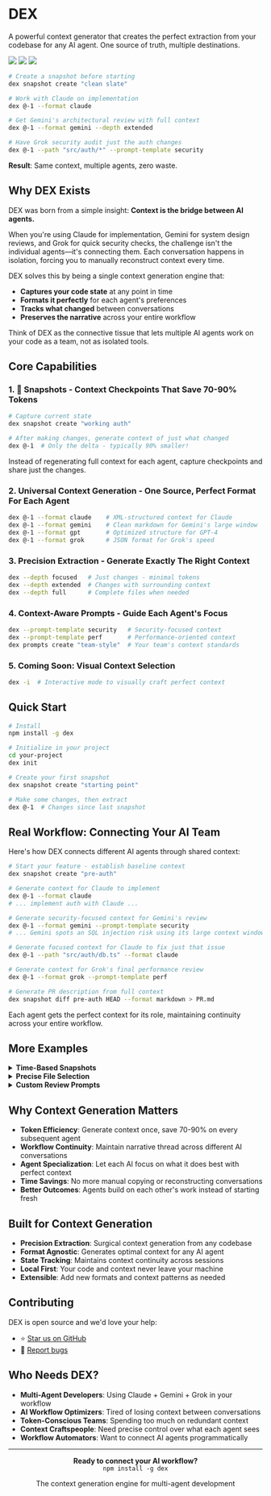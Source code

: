 # DEX
A powerful context generator that creates the perfect extraction from your codebase for any AI agent. One source of truth, multiple destinations.

<p align="">
  <img src="https://img.shields.io/badge/Token_Savings-70--90%25-cyan?style=for-the-badge" />
  <img src="https://img.shields.io/badge/Agents-Claude_|_Gemini_|_GPT_|_Grok_|_THE_REST_-cyan?style=for-the-badge" />
  <img src="https://img.shields.io/badge/Context-Perfectly_Preserved-cyan?style=for-the-badge" />
</p>


```bash
# Create a snapshot before starting
dex snapshot create "clean slate"

# Work with Claude on implementation
dex @-1 --format claude

# Get Gemini's architectural review with full context
dex @-1 --format gemini --depth extended

# Have Grok security audit just the auth changes
dex @-1 --path "src/auth/*" --prompt-template security
```

**Result**: Same context, multiple agents, zero waste.

##  Why DEX Exists

DEX was born from a simple insight: **Context is the bridge between AI agents.**

When you're using Claude for implementation, Gemini for system design reviews, and Grok for quick security checks, the challenge isn't the individual agents—it's connecting them. Each conversation happens in isolation, forcing you to manually reconstruct context every time.

DEX solves this by being a single context generation engine that:
- **Captures your code state** at any point in time
- **Formats it perfectly** for each agent's preferences
- **Tracks what changed** between conversations
- **Preserves the narrative** across your entire workflow

Think of DEX as the connective tissue that lets multiple AI agents work on your code as a team, not as isolated tools.

## Core Capabilities

### 1. 📸 **Snapshots** - Context Checkpoints That Save 70-90% Tokens
```bash
# Capture current state
dex snapshot create "working auth"

# After making changes, generate context of just what changed
dex @-1  # Only the delta - typically 90% smaller!
```

Instead of regenerating full context for each agent, capture checkpoints and share just the changes.

### 2. **Universal Context Generation** - One Source, Perfect Format For Each Agent
```bash
dex @-1 --format claude    # XML-structured context for Claude
dex @-1 --format gemini    # Clean markdown for Gemini's large window
dex @-1 --format gpt       # Optimized structure for GPT-4
dex @-1 --format grok      # JSON format for Grok's speed
```

### 3. **Precision Extraction** - Generate Exactly The Right Context
```bash
dex --depth focused   # Just changes - minimal tokens
dex --depth extended  # Changes with surrounding context
dex --depth full      # Complete files when needed
```

### 4. **Context-Aware Prompts** - Guide Each Agent's Focus
```bash
dex --prompt-template security   # Security-focused context
dex --prompt-template perf       # Performance-oriented context
dex prompts create "team-style"  # Your team's context standards
```

### 5. **Coming Soon: Visual Context Selection**
```bash
dex -i  # Interactive mode to visually craft perfect context
```

## Quick Start

```bash
# Install
npm install -g dex

# Initialize in your project
cd your-project
dex init

# Create your first snapshot
dex snapshot create "starting point"

# Make some changes, then extract
dex @-1  # Changes since last snapshot
```

##  Real Workflow: Connecting Your AI Team

Here's how DEX connects different AI agents through shared context:

```bash
# Start your feature - establish baseline context
dex snapshot create "pre-auth"

# Generate context for Claude to implement
dex @-1 --format claude
# ... implement auth with Claude ...

# Generate security-focused context for Gemini's review
dex @-1 --format gemini --prompt-template security
# ... Gemini spots an SQL injection risk using its large context window ...

# Generate focused context for Claude to fix just that issue
dex @-1 --path "src/auth/db.ts" --format claude

# Generate context for Grok's final performance review
dex @-1 --format grok --prompt-template perf

# Generate PR description from full context
dex snapshot diff pre-auth HEAD --format markdown > PR.md
```

Each agent gets the perfect context for its role, maintaining continuity across your entire workflow.

## More Examples

<details>
<summary><strong>Time-Based Snapshots</strong></summary>

```bash
# Reference by time
dex @2h   # Changes from 2 hours ago
dex @1d   # Changes from yesterday

# Reference by name
dex snapshot create "before-refactor"
dex before-refactor  # Use it like a git ref

# Manage snapshots
dex snapshot list
dex snapshot clean --older-than 7d
```
</details>

<details>
<summary><strong>Precise File Selection</strong></summary>

```bash
# Just TypeScript files
dex -t ts,tsx

# Just the API layer
dex -p "src/api/**"

# Exclude tests
dex -x "**/*.test.ts"

# Combine filters
dex @-1 -t ts -p "src/api" -x "*.test.ts" --format claude
```
</details>

<details>
<summary><strong>Custom Review Prompts</strong></summary>

Create `.dex/prompts/architecture.yml`:
```yaml
name: Architecture Review
description: Check architectural decisions
instructions: |
  Review these changes for:
  - Separation of concerns
  - Proper abstraction levels
  - API design consistency
```

Use it:
```bash
dex --prompt-template architecture
```
</details>

## Why Context Generation Matters

- **Token Efficiency**: Generate context once, save 70-90% on every subsequent agent
- **Workflow Continuity**: Maintain narrative thread across different AI conversations
- **Agent Specialization**: Let each AI focus on what it does best with perfect context
- **Time Savings**: No more manual copying or reconstructing conversations
- **Better Outcomes**: Agents build on each other's work instead of starting fresh

## Built for Context Generation

- **Precision Extraction**: Surgical context generation from any codebase
- **Format Agnostic**: Generates optimal context for any AI agent
- **State Tracking**: Maintains context continuity across sessions
- **Local First**: Your code and context never leave your machine
- **Extensible**: Add new formats and context patterns as needed

## Contributing

DEX is open source and we'd love your help:

- ⭐ [Star us on GitHub](https://github.com/scottbaggett/dex)
- 🐛 [Report bugs](https://github.com/scottbaggett/dex/issues)

## Who Needs DEX?

- **Multi-Agent Developers**: Using Claude + Gemini + Grok in your workflow
- **AI Workflow Optimizers**: Tired of losing context between conversations  
- **Token-Conscious Teams**: Spending too much on redundant context
- **Context Craftspeople**: Need precise control over what each agent sees
- **Workflow Automators**: Want to connect AI agents programmatically

---

<p align="center">
  <strong>Ready to connect your AI workflow?</strong><br/>
  <code>npm install -g dex</code>
</p>

<p align="center">
  The context generation engine for multi-agent development
</p>
